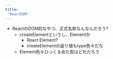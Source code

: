 ```yaml
---
title:
 'ReactDOM'
---
```


- ReactのDOM的なやつ、正式名称なんなんだろう?
    - createElementというし、Elementか
        - React Element?
        - createElementの返り値もtype色々だな
    - Element色々ひっくるめた型はどれだろう